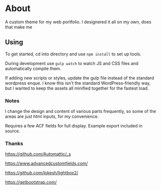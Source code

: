 
# About

A custom theme for my web portfolio. I designered it all on my own, does that make me 


## Using

To get started, cd into directory and use `npm install` to set up tools.

During development use `gulp watch` to watch JS and CSS files and automatically compile them.

If adding new scripts or styles, update the gulp file instead of the standard wordpress enque. I know this isn't the standard WordPress-friendly way, but I wanted to keep the assets all minified together for the fastest load. 


### Notes

I change the design and content of various parts frequently, so some of the areas are just html inputs, for my convenience.

Requires a few ACF fields for full display. Example export included in source.



### Thanks

https://github.com/Automattic/_s

https://www.advancedcustomfields.com/

https://github.com/lokesh/lightbox2/

https://getbootstrap.com/


